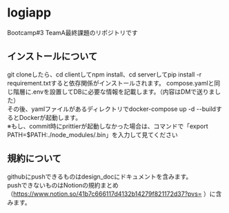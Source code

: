 # logiapp  
Bootcamp#3 TeamA最終課題のリポジトリです

## インストールについて
git cloneしたら、cd clientしてnpm install、cd serverしてpip install -r requirement.txtすると依存関係がインストールされます。 
compose.yamlと同じ階層に.envを設置してDBに必要な情報を記載します。（内容はDMで送りました）  
その後、yamlファイルがあるディレクトリでdocker-compose up -d --buildするとDockerが起動します。  
※もし、commit時にprittierが起動しなかった場合は、コマンドで「export PATH=$PATH:./node_modules/.bin」を入力して見てください

## 規約について  
githubにpushできるものはdesign_docにドキュメントを含みます。  
pushできないものはNotionの規約まとめ（https://www.notion.so/41b7c666117d4132b14279f821172d37?pvs= ）に含みます。
